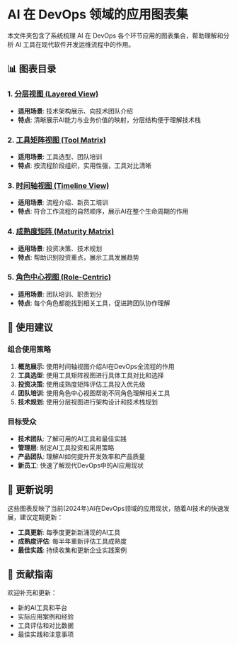 # AI 在 DevOps 领域的应用图表集

本文件夹包含了系统梳理 AI 在 DevOps 各个环节应用的图表集合，帮助理解和分析 AI 工具在现代软件开发运维流程中的作用。

## 📊 图表目录

### 1. [分层视图 (Layered View)](./01-ai-devops-layered-view.md)
- **适用场景**: 技术架构展示、向技术团队介绍
- **特点**: 清晰展示AI能力与业务价值的映射，分层结构便于理解技术栈

### 2. [工具矩阵视图 (Tool Matrix)](./02-ai-devops-tool-matrix.md) 
- **适用场景**: 工具选型、团队培训
- **特点**: 按流程阶段组织，实用性强，工具对比清晰

### 3. [时间轴视图 (Timeline View)](./03-ai-devops-timeline.md)
- **适用场景**: 流程介绍、新员工培训  
- **特点**: 符合工作流程的自然顺序，展示AI在整个生命周期的作用

### 4. [成熟度矩阵 (Maturity Matrix)](./04-ai-devops-maturity-matrix.md)
- **适用场景**: 投资决策、技术规划
- **特点**: 帮助识别投资重点，展示工具发展趋势

### 5. [角色中心视图 (Role-Centric)](./05-ai-devops-role-centric.md)
- **适用场景**: 团队培训、职责划分
- **特点**: 每个角色都能找到相关工具，促进跨团队协作理解

## 🎯 使用建议

### 组合使用策略
1. **概览展示**: 使用时间轴视图介绍AI在DevOps全流程的作用
2. **工具选型**: 使用工具矩阵视图进行具体工具对比和选择
3. **投资决策**: 使用成熟度矩阵评估工具投入优先级
4. **团队培训**: 使用角色中心视图帮助不同角色理解相关工具
5. **技术规划**: 使用分层视图进行架构设计和技术栈规划

### 目标受众
- **技术团队**: 了解可用的AI工具和最佳实践
- **管理层**: 制定AI工具投资和采用策略
- **产品团队**: 理解AI如何提升开发效率和产品质量
- **新员工**: 快速了解现代DevOps中的AI应用现状

## 📝 更新说明

这些图表反映了当前(2024年)AI在DevOps领域的应用现状，随着AI技术的快速发展，建议定期更新：

- **工具更新**: 每季度更新新涌现的AI工具
- **成熟度评估**: 每半年重新评估工具成熟度
- **最佳实践**: 持续收集和更新企业实践案例

## 🤝 贡献指南

欢迎补充和更新：
- 新的AI工具和平台
- 实际应用案例和经验
- 工具评估和对比数据
- 最佳实践和注意事项